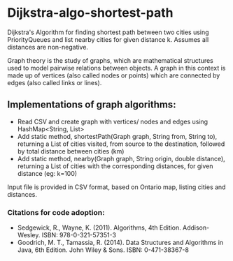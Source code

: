 # Dijkstra-algo-shortest-path
Dijkstra's Algorithm for finding shortest path between two cities using PriorityQueues and list nearby cities for given distance k. Assumes all distances are non-negative.

Graph theory is the study of graphs, which are mathematical structures used to model pairwise relations between objects. A graph in this context is made up of vertices (also called nodes or points) which are connected by edges (also called links or lines).

## Implementations of graph algorithms:
- Read CSV and create graph with vertices/ nodes and edges using HashMap<String, List<Edge>>
- Add static method, shortestPath(Graph graph, String from, String to), returning a List of cities visited, from source to the destination, followed by total distance between cities (km)
- Add static method, nearby(Graph graph, String origin, double distance), returning a List of cities with the corresponding distances, for given distance (eg: k=100)

Input file is provided in CSV format, based on Ontario map, listing cities and distances.

### Citations for code adoption:
- Sedgewick, R., Wayne, K. (2011). Algorithms, 4th Edition. Addison-Wesley. ISBN: 978-0-321-57351-3
- Goodrich, M. T., Tamassia, R. (2014). Data Structures and Algorithms in Java, 6th Edition. John Wiley & Sons. ISBN: 0-471-38367-8
